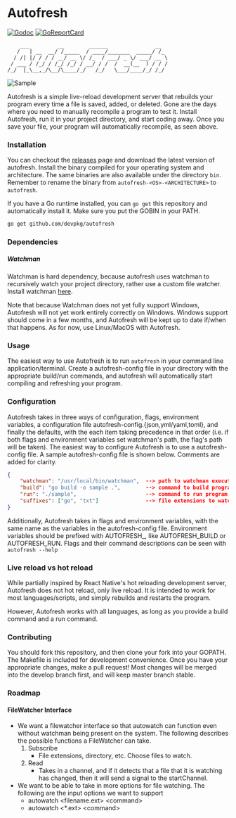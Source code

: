 # Autofresh

[![Godoc](https://godoc.org/github.com/devpkg/autofresh?status.svg)](http://godoc.org/github.com/devpkg/autofresh)
[![GoReportCard](https://goreportcard.com/badge/github.com/devpkg/autofresh)](https://goreportcard.com/report/github.com/devpkg/autofresh)

        ___         __        ______               __
       /   | __  __/ /_____  / ____/_______  _____/ /_
      / /| |/ / / / __/ __ \/ /_  / ___/ _ \/ ___/ __ \
     / ___ / /_/ / /_/ /_/ / __/ / /  /  __(__  ) / / /
    /_/  |_\__,_/\__/\____/_/   /_/   \___/____/_/ /_/

![Sample](https://media.giphy.com/media/9JwRV7puvSTSGg3wEl/giphy.gif)

Autofresh is a simple live-reload development server that rebuilds your program
every time a file is saved, added, or deleted. Gone are the days where you need
to manually recompile a program to test it. Install Autofresh, run it in your
project directory, and start coding away. Once you save your file, your program
will automatically recompile, as seen above.

### Installation

You can checkout the [releases](https://github.com/devpkg/autofresh/releases) 
page and download the latest version of autofresh.
Install the binary compiled for your operating system and architecture. The same 
binaries are also available under the directory `bin`. Remember to rename the
binary from `autofresh-<OS>-<ARCHITECTURE>` to `autofresh`.

If you have a Go runtime installed, you can `go get` this repository and
automatically install it. Make sure you put the GOBIN in your PATH.

```bash 
go get github.com/devpkg/autofresh 
```

### Dependencies

##### Watchman

Watchman is hard dependency, because autofresh uses watchman to recursively
watch your project directory, rather use a custom file watcher.  Install
watchman [here](https://facebook.github.io/watchman/docs/install.html).

Note that because Watchman does not yet fully support Windows, Autofresh will
not yet work entirely correctly on Windows. Windows support should come in a few
months, and Autofresh will be kept up to date if/when that happens. As for now,
use Linux/MacOS with Autofresh.

### Usage

The easiest way to use Autofresh is to run `autofresh` in your command line
application/terminal. Create a autofresh-config file in your directory with the
appropriate build/run commands, and autofresh will automatically start compiling 
and refreshing your program.

### Configuration

Autofresh takes in three ways of configuration, flags, environment variables, a
configuration file autofresh-config.{json,yml/yaml,toml}, and finally the
defaults, with the each item taking precedence in that order (i.e. if both flags
and environment variables set watchman's path, the flag's path will be taken).
The easiest way to configure Autofresh is to use a autofresh-config file. A
sample autofresh-config file is shown below. Comments are added for clarity.

```json 
{
    "watchman": "/usr/local/bin/watchman",  --> path to watchman executable
    "build": "go build -o sample .",        --> command to build program
    "run": "./sample",                      --> command to run program 
    "suffixes": ["go", "txt"]               --> file extensions to watch
}
```

Additionally, Autofresh takes in flags and environment variables, with the same
name as the variables in the autofresh-config file. Environment variables should
be prefixed with AUTOFRESH\_, like AUTOFRESH\_BUILD or AUTOFRESH\_RUN. Flags and
their command descriptions can be seen with `autofresh --help`

### Live reload vs hot reload

While partially inspired by React Native's hot reloading development server,
Autofresh does not hot reload, only live reload. It is intended to work for most
languages/scripts, and simply rebuilds and restarts the program.

However, Autofresh works with all languages, as long as you provide a build
command and a run command.

### Contributing
You should fork this repository, and then clone your fork into your GOPATH. The 
Makefile is included for development convenience. Once you have your appropriate
changes, make a pull request! Most changes will be merged into the develop
branch first, and will keep master branch stable.

### Roadmap
#### FileWatcher Interface
- We want a filewatcher interface so that autowatch can function even without
  watchman being present on the system. The following describes the possible
  functions a FileWatcher can take.
    1. Subscribe
        - File extensions, directory, etc. Choose files to watch.
    2. Read
        - Takes in a channel, and if it detects that a file that it is watching has
          changed, then it will send a signal to the startChannel.
- We want to be able to take in more options for file watching. The following
  are the input options we want to support
    - autowatch \<filename.ext\> \<command\>
    - autowatch \<\*.ext\> \<command\>
